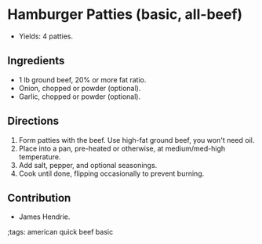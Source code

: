 # Hamburger Patties (basic, all-beef)

- Yields: 4 patties.

## Ingredients

- 1 lb ground beef, 20% or more fat ratio.
- Onion, chopped or powder (optional).
- Garlic, chopped or powder (optional).

## Directions

1. Form patties with the beef.  Use high-fat ground beef, you won't need oil.
2. Place into a pan, pre-heated or otherwise, at medium/med-high temperature.
3. Add salt, pepper, and optional seasonings.
4. Cook until done, flipping occasionally to prevent burning.

## Contribution

- James Hendrie.

;tags: american quick beef basic
